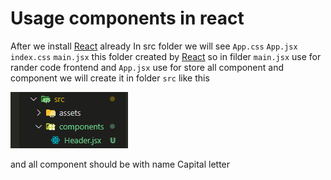# Usage components in react

After we install [React](#) already In src folder we will see `App.css` `App.jsx` `index.css` `main.jsx` this folder created by [React](#) so in filder `main.jsx` use for rander code frontend and `App.jsx` use for store all component and component we will create it in folder `src` like this

![Alt text](../public/image/component.png)

and all component should be with name Capital letter
